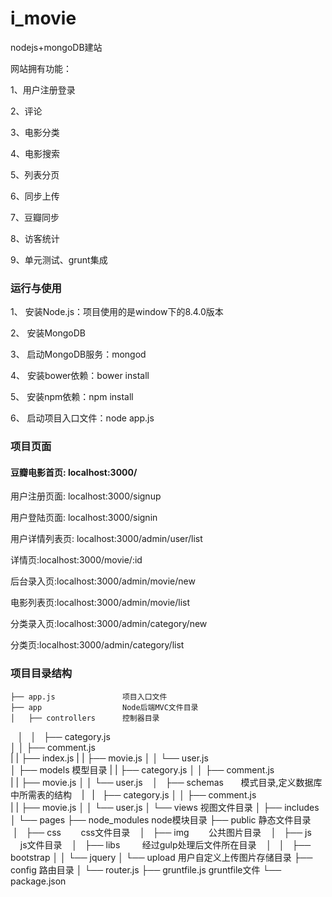 # i_movie
nodejs+mongoDB建站

网站拥有功能：

1、用户注册登录

2、评论

3、电影分类

4、电影搜索

5、列表分页

6、同步上传

7、豆瓣同步

8、访客统计

9、单元测试、grunt集成

### 运行与使用

1、 安装Node.js：项目使用的是window下的8.4.0版本

2、 安装MongoDB

3、 启动MongoDB服务：mongod

4、 安装bower依赖：bower install

5、 安装npm依赖：npm install

6、 启动项目入口文件：node app.js

### 项目页面

#### 豆瓣电影首页: localhost:3000/

用户注册页面: localhost:3000/signup

用户登陆页面: localhost:3000/signin

用户详情列表页: localhost:3000/admin/user/list

详情页:localhost:3000/movie/:id

后台录入页:localhost:3000/admin/movie/new

电影列表页:localhost:3000/admin/movie/list

分类录入页:localhost:3000/admin/category/new

分类页:localhost:3000/admin/category/list

### 项目目录结构

    ├── app.js               项目入口文件
    ├── app                  Node后端MVC文件目录
    │   ├── controllers      控制器目录
    │   │   ├── category.js  
    │   │   ├── comment.js     
    |   |   ├── index.js
    |   |   ├── movie.js
    │   │   └── user.js      
    │   ├── models        模型目录
    |   |   ├── category.js
    │   │   ├── comment.js      
    |   |   ├── movie.js
    │   │   └── user.js
    │   ├── schemas       模式目录,定义数据库中所需表的结构
    |   |   ├── category.js
    │   │   ├── comment.js      
    |   |   ├── movie.js
    │   │   └── user.js
    │   └── views         视图文件目录
    │       ├── includes
    │       └── pages
    ├── node_modules      node模块目录
    ├── public            静态文件目录
    │   ├── css        css文件目录
    │   ├── img        公共图片目录
    │   ├── js         js文件目录
    │   ├── libs          经过gulp处理后文件所在目录
    │   │   ├── bootstrap
    │   │   └── jquery
    │   └── upload        用户自定义上传图片存储目录
    ├── config             路由目录
    │   └── router.js
    ├── gruntfile.js       gruntfile文件
    └── package.json
